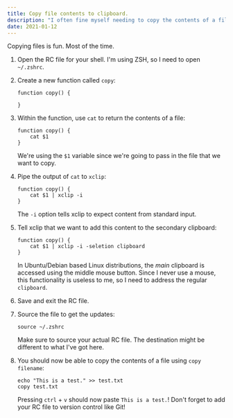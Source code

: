 ```yaml
---
title: Copy file contents to clipboard.
description: "I often fine myself needing to copy the contents of a file into the system clipboard while fiddling around in the terminal. So I created a quick little function to help me."
date: 2021-01-12
---
```


Copying files is fun. Most of the time.

1. Open the RC file for your shell. I'm using ZSH, so I need to open `~/.zshrc`.
1. Create a new function called `copy`:

    ```shell
    function copy() {

    }
    ``` 

1. Within the function, use `cat` to return the contents of a file:

    ```shell
    function copy() {
        cat $1 
    }
    ```

    We're using the `$1` variable since we're going to pass in the file that we want to copy.

1. Pipe the output of `cat` to `xclip`:

    ```shell
    function copy() {
        cat $1 | xclip -i
    }
    ```

    The `-i` option tells xclip to expect content from standard input.

1. Tell xclip that we want to add this content to the secondary clipboard:

    ```shell
    function copy() {
        cat $1 | xclip -i -seletion clipboard
    }
    ```

    In Ubuntu/Debian based Linux distributions, the _main_ clipboard is accessed using the middle mouse button. Since I never use a mouse, this functionality is useless to me, so I need to address the regular `clipboard`.

1. Save and exit the RC file.
1. Source the file to get the updates:

    ```shell
    source ~/.zshrc
    ```

    Make sure to source your actual RC file. The destination might be different to what I've got here.

1. You should now be able to copy the contents of a file using `copy filename`:

    ```shell
    echo "This is a test." >> test.txt
    copy test.txt
    ```

    Pressing `ctrl` + `v` should now paste `This is a test.`! Don't forget to add your RC file to version control like Git!
